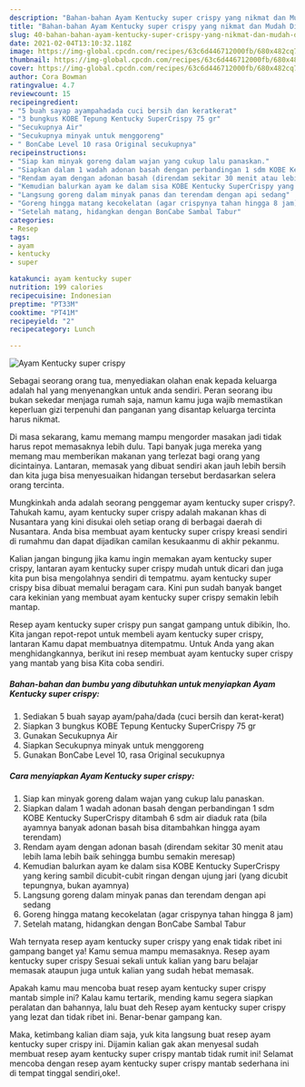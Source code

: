 ```yaml
---
description: "Bahan-bahan Ayam Kentucky super crispy yang nikmat dan Mudah Dibuat"
title: "Bahan-bahan Ayam Kentucky super crispy yang nikmat dan Mudah Dibuat"
slug: 40-bahan-bahan-ayam-kentucky-super-crispy-yang-nikmat-dan-mudah-dibuat
date: 2021-02-04T13:10:32.118Z
image: https://img-global.cpcdn.com/recipes/63c6d446712000fb/680x482cq70/ayam-kentucky-super-crispy-foto-resep-utama.jpg
thumbnail: https://img-global.cpcdn.com/recipes/63c6d446712000fb/680x482cq70/ayam-kentucky-super-crispy-foto-resep-utama.jpg
cover: https://img-global.cpcdn.com/recipes/63c6d446712000fb/680x482cq70/ayam-kentucky-super-crispy-foto-resep-utama.jpg
author: Cora Bowman
ratingvalue: 4.7
reviewcount: 15
recipeingredient:
- "5 buah sayap ayampahadada cuci bersih dan keratkerat"
- "3 bungkus KOBE Tepung Kentucky SuperCrispy 75 gr"
- "Secukupnya Air"
- "Secukupnya minyak untuk menggoreng"
- " BonCabe Level 10 rasa Original secukupnya"
recipeinstructions:
- "Siap kan minyak goreng dalam wajan yang cukup lalu panaskan."
- "Siapkan dalam 1 wadah adonan basah dengan perbandingan 1 sdm KOBE Kentucky SuperCrispy ditambah 6 sdm air diaduk rata (bila ayamnya banyak adonan basah bisa ditambahkan hingga ayam terendam)"
- "Rendam ayam dengan adonan basah (direndam sekitar 30 menit atau lebih lama lebih baik sehingga bumbu semakin meresap)"
- "Kemudian balurkan ayam ke dalam sisa KOBE Kentucky SuperCrispy yang kering sambil dicubit-cubit ringan dengan ujung jari (yang dicubit tepungnya, bukan ayamnya)"
- "Langsung goreng dalam minyak panas dan terendam dengan api sedang"
- "Goreng hingga matang kecokelatan (agar crispynya tahan hingga 8 jam)"
- "Setelah matang, hidangkan dengan BonCabe Sambal Tabur"
categories:
- Resep
tags:
- ayam
- kentucky
- super

katakunci: ayam kentucky super 
nutrition: 199 calories
recipecuisine: Indonesian
preptime: "PT33M"
cooktime: "PT41M"
recipeyield: "2"
recipecategory: Lunch

---
```



![Ayam Kentucky super crispy](https://img-global.cpcdn.com/recipes/63c6d446712000fb/680x482cq70/ayam-kentucky-super-crispy-foto-resep-utama.jpg)

Sebagai seorang orang tua, menyediakan olahan enak kepada keluarga adalah hal yang menyenangkan untuk anda sendiri. Peran seorang ibu bukan sekedar menjaga rumah saja, namun kamu juga wajib memastikan keperluan gizi terpenuhi dan panganan yang disantap keluarga tercinta harus nikmat.

Di masa  sekarang, kamu memang mampu mengorder masakan jadi tidak harus repot memasaknya lebih dulu. Tapi banyak juga mereka yang memang mau memberikan makanan yang terlezat bagi orang yang dicintainya. Lantaran, memasak yang dibuat sendiri akan jauh lebih bersih dan kita juga bisa menyesuaikan hidangan tersebut berdasarkan selera orang tercinta. 



Mungkinkah anda adalah seorang penggemar ayam kentucky super crispy?. Tahukah kamu, ayam kentucky super crispy adalah makanan khas di Nusantara yang kini disukai oleh setiap orang di berbagai daerah di Nusantara. Anda bisa membuat ayam kentucky super crispy kreasi sendiri di rumahmu dan dapat dijadikan camilan kesukaanmu di akhir pekanmu.

Kalian jangan bingung jika kamu ingin memakan ayam kentucky super crispy, lantaran ayam kentucky super crispy mudah untuk dicari dan juga kita pun bisa mengolahnya sendiri di tempatmu. ayam kentucky super crispy bisa dibuat memalui beragam cara. Kini pun sudah banyak banget cara kekinian yang membuat ayam kentucky super crispy semakin lebih mantap.

Resep ayam kentucky super crispy pun sangat gampang untuk dibikin, lho. Kita jangan repot-repot untuk membeli ayam kentucky super crispy, lantaran Kamu dapat membuatnya ditempatmu. Untuk Anda yang akan menghidangkannya, berikut ini resep membuat ayam kentucky super crispy yang mantab yang bisa Kita coba sendiri.

<!--inarticleads1-->

##### Bahan-bahan dan bumbu yang dibutuhkan untuk menyiapkan Ayam Kentucky super crispy:

1. Sediakan 5 buah sayap ayam/paha/dada (cuci bersih dan kerat-kerat)
1. Siapkan 3 bungkus KOBE Tepung Kentucky SuperCrispy 75 gr
1. Gunakan Secukupnya Air
1. Siapkan Secukupnya minyak untuk menggoreng
1. Gunakan  BonCabe Level 10, rasa Original secukupnya




<!--inarticleads2-->

##### Cara menyiapkan Ayam Kentucky super crispy:

1. Siap kan minyak goreng dalam wajan yang cukup lalu panaskan.
1. Siapkan dalam 1 wadah adonan basah dengan perbandingan 1 sdm KOBE Kentucky SuperCrispy ditambah 6 sdm air diaduk rata (bila ayamnya banyak adonan basah bisa ditambahkan hingga ayam terendam)
1. Rendam ayam dengan adonan basah (direndam sekitar 30 menit atau lebih lama lebih baik sehingga bumbu semakin meresap)
1. Kemudian balurkan ayam ke dalam sisa KOBE Kentucky SuperCrispy yang kering sambil dicubit-cubit ringan dengan ujung jari (yang dicubit tepungnya, bukan ayamnya)
1. Langsung goreng dalam minyak panas dan terendam dengan api sedang
1. Goreng hingga matang kecokelatan (agar crispynya tahan hingga 8 jam)
1. Setelah matang, hidangkan dengan BonCabe Sambal Tabur




Wah ternyata resep ayam kentucky super crispy yang enak tidak ribet ini gampang banget ya! Kamu semua mampu memasaknya. Resep ayam kentucky super crispy Sesuai sekali untuk kalian yang baru belajar memasak ataupun juga untuk kalian yang sudah hebat memasak.

Apakah kamu mau mencoba buat resep ayam kentucky super crispy mantab simple ini? Kalau kamu tertarik, mending kamu segera siapkan peralatan dan bahannya, lalu buat deh Resep ayam kentucky super crispy yang lezat dan tidak ribet ini. Benar-benar gampang kan. 

Maka, ketimbang kalian diam saja, yuk kita langsung buat resep ayam kentucky super crispy ini. Dijamin kalian gak akan menyesal sudah membuat resep ayam kentucky super crispy mantab tidak rumit ini! Selamat mencoba dengan resep ayam kentucky super crispy mantab sederhana ini di tempat tinggal sendiri,oke!.

